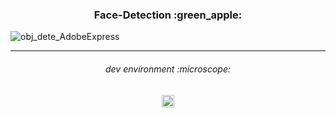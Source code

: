 <h3 align="center">
Face-Detection :green_apple:
</h3>

![obj_dete_AdobeExpress](https://user-images.githubusercontent.com/86073690/235374028-08346922-4125-4812-b0f0-38071764061c.gif)


***

<h6 align="center">
dev environment :microscope:
</h6>

<div align="center">
  <img height="20" src = "https://img.shields.io/badge/Jupyter notebook-white.svg?">
</div>
